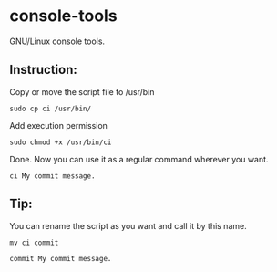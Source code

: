 # console-tools
GNU/Linux console tools.


## Instruction:

Copy or move the script file to /usr/bin
```
sudo cp ci /usr/bin/
```

Add execution permission
```
sudo chmod +x /usr/bin/ci
```

Done. Now you can use it as a regular command wherever you want.
```
ci My commit message.
```


## Tip:
You can rename the script as you want and call it by this name.
```
mv ci commit
```
```
commit My commit message.
```
